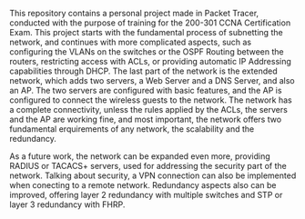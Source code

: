 This repository contains a personal project made in Packet Tracer, conducted with the purpose of training for the 200-301 CCNA Certification Exam.
This project starts with the fundamental process of subnetting the network, and continues with more complicated aspects, such as configuring the VLANs on the switches or the OSPF Routing between the routers, restricting access with ACLs, or providing automatic IP Addressing capabilities through DHCP. The last part of the network is the extended network, which adds two servers, a Web Server and a DNS Server, and also an AP. The two servers are configured with basic features, and the AP is configured to connect the wireless guests to the network. The network has a complete connectivity, unless the rules applied by the ACLs, the servers and the AP are working fine, and most important, the network offers two fundamental erquirements of any network, the scalability and the redundancy.

As a future work, the network can be expanded even more, providing RADIUS or TACACS+ servers, used for addressing the security part of the network. Talking about security, a VPN connection can also be implemented when conecting to a remote network. Redundancy aspects also can be improved, offering layer 2 redundancy with multiple switches and STP or layer 3 redundancy with FHRP.
